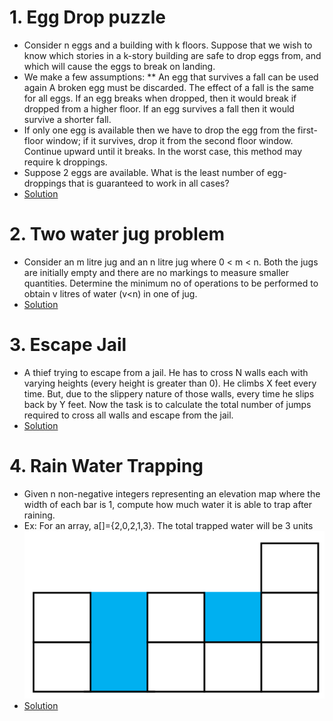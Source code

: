 # 1. Egg Drop puzzle
  * Consider n eggs and a building with k floors. Suppose that we wish to know which stories in a k-story building are safe to drop eggs from, and which will cause the eggs to break on landing. 
  * We make a few assumptions:
   ** An egg that survives a fall can be used again
   A broken egg must be discarded.
   The effect of a fall is the same for all eggs.
   If an egg breaks when dropped, then it would break if dropped from a higher floor.
   If an egg survives a fall then it would survive a shorter fall.
  * If only one egg is available then we have to drop the egg from the first-floor window; if it survives, drop it from the second floor window. Continue upward until it breaks.
 In the worst case, this method may require k droppings. 
  * Suppose 2 eggs are available. What is the least number of egg-droppings that is guaranteed to work in all cases?
  * [Solution](https://github.com/Subathra19/Data-Structures-and-Algorithms/blob/main/Exercises/Additional-Exercise/eggdrop.c)

# 2. Two water jug problem
  * Consider an m litre jug and an n litre jug where 0 < m < n. Both the jugs are initially empty and there are no markings to measure smaller quantities.
    Determine the minimum no of operations to be performed to obtain v litres of water (v<n) in one of jug.
  * [Solution](https://github.com/Subathra19/Data-Structures-and-Algorithms/blob/main/Exercises/Additional-Exercise/waterjug.c)

# 3. Escape Jail
 * A thief trying to escape from a jail. He has to cross N walls each with varying heights (every height is greater than 0). He climbs X feet every time. But, due to the slippery nature of those walls, every time he slips back by Y feet. Now the task is to calculate the total number of jumps required to cross all walls and escape from the jail.
 * [Solution](https://github.com/Subathra19/Data-Structures-and-Algorithms/blob/main/Exercises/Additional-Exercise/escapejail.c)

# 4. Rain Water Trapping
 * Given n non-negative integers representing an elevation map where the width of each bar is 1, compute how much water it is able to trap after raining.
 * Ex: For an array, a[]={2,0,2,1,3}. The total trapped water will be 3 units 
 ![alt text](https://github.com/Subathra19/Data-Structures-and-Algorithms/blob/main/images/rainwater.PNG)
 * [Solution](https://github.com/Subathra19/Data-Structures-and-Algorithms/blob/main/Exercises/Additional-Exercise/rainwater.c)

